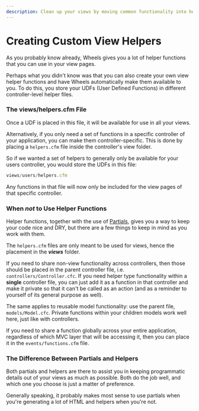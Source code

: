 ```yaml
---
description: Clean up your views by moving common functionality into helper functions.
---
```


# Creating Custom View Helpers

As you probably know already, Wheels gives you a lot of helper functions that you can use in your view pages.

Perhaps what you didn't know was that you can also create your own view helper functions and have Wheels automatically make them available to you. To do this, you store your UDFs (User Defined Functions) in different controller-level helper files.

### The views/helpers.cfm File

Once a UDF is placed in this file, it will be available for use in all your views.

Alternatively, if you only need a set of functions in a specific controller of your application, you can make them controller-specific. This is done by placing a `helpers.cfm` file inside the controller's view folder.

So if we wanted a set of helpers to generally only be available for your users controller, you would store the UDFs in this file:

```javascript
views/users/helpers.cfm
```

Any functions in that file will now only be included for the view pages of that specific controller.

### When _not_ to Use Helper Functions

Helper functions, together with the use of [Partials](https://guides.cfwheels.org/cfwheels-guides/displaying-views-to-users/partials), gives you a way to keep your code nice and DRY, but there are a few things to keep in mind as you work with them.

The `helpers.cfm` files are only meant to be used for views, hence the placement in the _**views**_ folder.

If you need to share non-view functionality across controllers, then those should be placed in the parent controller file, i.e. `controllers/Controller.cfc`. If you need helper type functionality within a **single** controller file, you can just add it as a function in that controller and make it private so that it can't be called as an action (and as a reminder to yourself of its general purpose as well).

The same applies to reusable model functionality: use the parent file, `models/Model.cfc`. Private functions within your children models work well here, just like with controllers.

If you need to share a function globally across your entire application, regardless of which MVC layer that will be accessing it, then you can place it in the `events/functions.cfm` file.

### The Difference Between Partials and Helpers

Both partials and helpers are there to assist you in keeping programmatic details out of your views as much as possible. Both do the job well, and which one you choose is just a matter of preference.

Generally speaking, it probably makes most sense to use partials when you're generating a lot of HTML and helpers when you're not.
